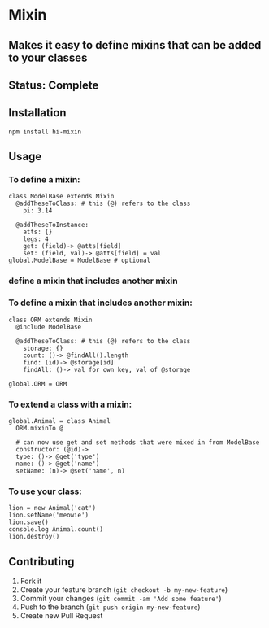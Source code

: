 # Mixin

## Makes it easy to define mixins that can be added to your classes

## Status: Complete

## Installation

    npm install hi-mixin

## Usage

### To define a mixin:
    class ModelBase extends Mixin
      @addTheseToClass: # this (@) refers to the class
        pi: 3.14

      @addTheseToInstance:
        atts: {}
        legs: 4
        get: (field)-> @atts[field]
        set: (field, val)-> @atts[field] = val
    global.ModelBase = ModelBase # optional

### define a mixin that includes another mixin


### To define a mixin that includes another mixin:
    class ORM extends Mixin
      @include ModelBase    

      @addTheseToClass: # this (@) refers to the class
        storage: {}
        count: ()-> @findAll().length
        find: (id)-> @storage[id]
        findAll: ()-> val for own key, val of @storage    

    global.ORM = ORM


### To extend a class with a mixin:
    global.Animal = class Animal
      ORM.mixinTo @

      # can now use get and set methods that were mixed in from ModelBase
      constructor: (@id)->
      type: ()-> @get('type')
      name: ()-> @get('name')             
      setName: (n)-> @set('name', n)

### To use your class:
    lion = new Animal('cat')
    lion.setName('meowie')
    lion.save()
    console.log Animal.count()
    lion.destroy()

## Contributing

1. Fork it
2. Create your feature branch (`git checkout -b my-new-feature`)
3. Commit your changes (`git commit -am 'Add some feature'`)
4. Push to the branch (`git push origin my-new-feature`)
5. Create new Pull Request
